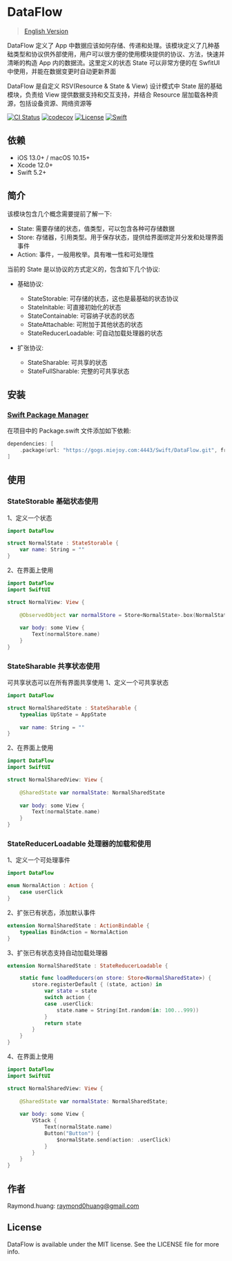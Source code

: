 # DataFlow

> [English Version](README-EN.md)

DataFlow 定义了 App 中数据应该如何存储、传递和处理。该模块定义了几种基础类型和协议供外部使用，用户可以很方便的使用模块提供的协议、方法，快速并清晰的构造 App 内的数据流。这里定义的状态 State 可以非常方便的在 SwfitUI 中使用，并能在数据变更时自动更新界面

DataFlow 是自定义 RSV(Resource & State & View) 设计模式中 State 层的基础模块，负责给 View 提供数据支持和交互支持，并结合 Resource 层加载各种资源，包括设备资源、网络资源等

[![CI Status](https://app.travis-ci.com/miejoy/data-flow.svg?branch=main)](https://app.travis-ci.com/github/miejoy/data-flow)
[![codecov](https://codecov.io/gh/miejoy/data-flow/branch/main/graph/badge.svg)](https://codecov.io/gh/miejoy/data-flow)
[![License](https://img.shields.io/badge/license-MIT-brightgreen.svg)](LICENSE)
[![Swift](https://img.shields.io/badge/swift-5.2-brightgreen.svg)](https://swift.org)

## 依赖

- iOS 13.0+ / macOS 10.15+
- Xcode 12.0+
- Swift 5.2+

## 简介

该模块包含几个概念需要提前了解一下:

- State: 需要存储的状态，值类型，可以包含各种可存储数据
- Store: 存储器，引用类型。用于保存状态，提供给界面绑定并分发和处理界面事件
- Action: 事件，一般用枚举。具有唯一性和可处理性

当前的 State 是以协议的方式定义的，包含如下几个协议:

- 基础协议:
  - StateStorable: 可存储的状态，这也是最基础的状态协议
  - StateInitable: 可直接初始化的状态
  - StateContainable: 可容纳子状态的状态
  - StateAttachable: 可附加于其他状态的状态
  - StateReducerLoadable: 可自动加载处理器的状态

- 扩张协议:
  - StateSharable: 可共享的状态
  - StateFullSharable: 完整的可共享状态

## 安装

### [Swift Package Manager](https://github.com/apple/swift-package-manager)

在项目中的 Package.swift 文件添加如下依赖:

```swift
dependencies: [
    .package(url: "https://gogs.miejoy.com:4443/Swift/DataFlow.git", from: "0.1.0"),
]
```

## 使用

### StateStorable 基础状态使用

1、定义一个状态

```swift
import DataFlow

struct NormalState : StateStorable {
    var name: String = ""
}
```

2、在界面上使用

```swift
import DataFlow
import SwiftUI

struct NormalView: View {
    
    @ObservedObject var normalStore = Store<NormalState>.box(NormalState())
    
    var body: some View {
        Text(normalStore.name)
    }
}
```

### StateSharable 共享状态使用

可共享状态可以在所有界面共享使用
1、定义一个可共享状态

```swift
import DataFlow

struct NormalSharedState : StateSharable {
    typealias UpState = AppState
    
    var name: String = ""
}
```

2、在界面上使用

```swift
import DataFlow
import SwiftUI

struct NormalSharedView: View {
    
    @SharedState var normalState: NormalSharedState
    
    var body: some View {
        Text(normalState.name)
    }
}
```

### StateReducerLoadable 处理器的加载和使用

1、定义一个可处理事件

```swift
import DataFlow

enum NormalAction : Action {
    case userClick
}
```

2、扩张已有状态，添加默认事件

```swift
extension NormalSharedState : ActionBindable {
    typealias BindAction = NormalAction
}
```

3、扩张已有状态支持自动加载处理器

```swift
extension NormalSharedState : StateReducerLoadable {

    static func loadReducers(on store: Store<NormalSharedState>) {
        store.registerDefault { (state, action) in
            var state = state
            switch action {
            case .userClick:
                state.name = String(Int.random(in: 100...999))
            }
            return state
        }
    }
}
```

4、在界面上使用

```swift
import DataFlow
import SwiftUI

struct NormalSharedView: View {
    
    @SharedState var normalState: NormalSharedState;
    
    var body: some View {
        VStack {
            Text(normalState.name)
            Button("Button") {
                $normalState.send(action: .userClick)
            }
        }
    }
}
```

## 作者

Raymond.huang: raymond0huang@gmail.com

## License

DataFlow is available under the MIT license. See the LICENSE file for more info.
